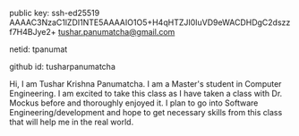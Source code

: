 public key: ssh-ed25519 AAAAC3NzaC1lZDI1NTE5AAAAIO1O5+H4qHTZJI0IuVD9eWACDHDgC2dszzf7H4BJye2+ tushar.panumatcha@gmail.com

netid: tpanumat


github id: tusharpanumatcha



Hi, I am Tushar Krishna Panumatcha. I am a Master's student in Computer Engineering. I am excited to take this class as I have taken a class with Dr. Mockus before and thoroughly enjoyed it. I plan to go into Software Engineering/development and hope to get necessary skills from this class that will help me in the real world.
